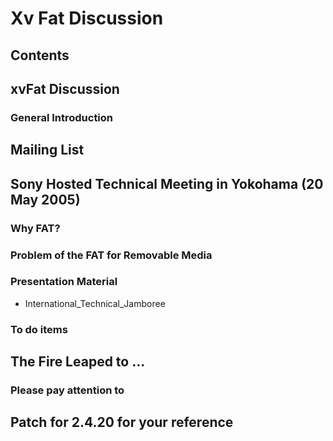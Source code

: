 # Xv Fat Discussion
## Contents
## xvFat Discussion
### General Introduction
## Mailing List
## Sony Hosted Technical Meeting in Yokohama (20 May 2005)
### Why FAT?
### Problem of the FAT for Removable Media
### Presentation Material
* International_Technical_Jamboree
### To do items
## The Fire Leaped to ...
### Please pay attention to
## Patch for 2.4.20 for your reference
